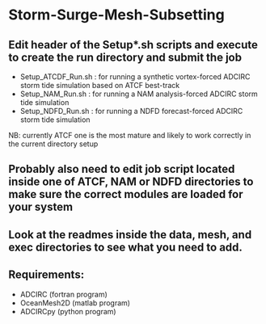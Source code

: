 # Storm-Surge-Mesh-Subsetting

## Edit header of the Setup*.sh scripts and execute to create the run directory and submit the job 
- Setup_ATCDF_Run.sh : for running a synthetic vortex-forced ADCIRC storm tide simulation based on ATCF best-track
- Setup_NAM_Run.sh : for running a NAM analysis-forced ADCIRC storm tide simulation
- Setup_NDFD_Run.sh : for running a NDFD forecast-forced ADCIRC storm tide simulation

NB: currently ATCF one is the most mature and likely to work correctly in the current directory setup

## Probably also need to edit job script located inside one of ATCF, NAM or NDFD directories to make sure the correct modules are loaded for your system 

## Look at the readmes inside the data, mesh, and exec directories to see what you need to add.

## Requirements:
- ADCIRC (fortran program)
- OceanMesh2D (matlab program)
- ADCIRCpy (python program)
